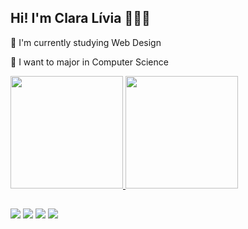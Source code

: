 ## Hi! I'm Clara Lívia 🙋🏻‍♀️

💜 I'm currently studying Web Design 

💙 I want to major in Computer Science

<div align="left">
  <a href="https://github.com/claralivia">
  <img height="180em" src="https://github-readme-stats.vercel.app/api?username=claralivia&show_icons=true&theme=buefy&include_all_commits=true&count_private=true"/>
  <img height="180em" src="https://github-readme-stats.vercel.app/api/top-langs/?username=claralivia&layout=compact&langs_count=7&theme=buefy"/>
</div>
  
##
  
<div>
  <a href="https://discord.gg/xB2eAyWW" target="_blank"><img src="https://img.shields.io/badge/Discord-7289DA?style=for-the-badge&logo=discord&logoColor=white" target="_blank"></a> 
  <a href="https://www.instagram.com/claraliviia/" target="_blank"><img src="https://img.shields.io/badge/-Instagram-%23E4405F?style=for-the-badge&logo=instagram&logoColor=white" target="_blank"></a>
  <a href="https://www.linkedin.com/in/claralivia" target="_blank"><img src="https://img.shields.io/badge/-LinkedIn-%230077B5?style=for-the-badge&logo=linkedin&logoColor=white" target="_blank"></a> 
  <a href = "mailto:claralivia2303@hotmail.com"><img src="https://img.shields.io/badge/-Gmail-%23333?style=for-the-badge&logo=gmail&logoColor=white" target="_blank"></a>
</div>

##

